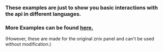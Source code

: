 <h3>These examples are just to show you basic interactions with the api in different languages.</h1>

<h3>More Examples can be found <a href="https://github.com/anditv21/panel/issues/7/">here.</a></h3>
<p>(However, these are made for the original znix panel and can't be used without modification.)</p>
